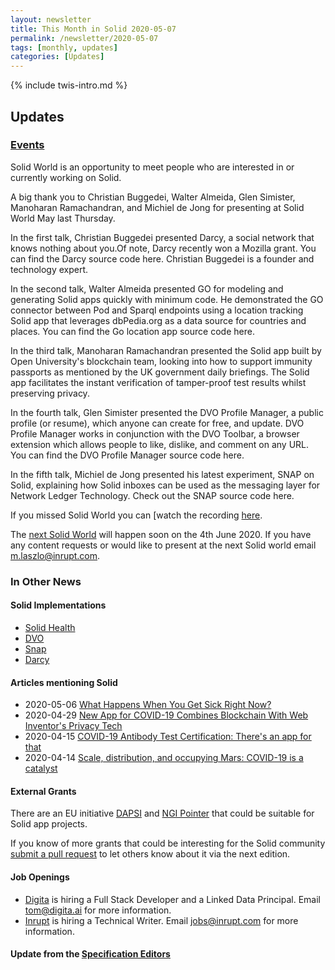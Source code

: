 ```yaml
---
layout: newsletter
title: This Month in Solid 2020-05-07
permalink: /newsletter/2020-05-07
tags: [monthly, updates]
categories: [Updates]
---
```

{% include twis-intro.md %}

## Updates

### [Events](https://solidproject.org/events)

Solid World is an opportunity to meet people who are interested in or currently working on Solid.

A big thank you to Christian Buggedei, Walter Almeida, Glen Simister, Manoharan Ramachandran, and Michiel de Jong for presenting at Solid World May last Thursday.

In the first talk, Christian Buggedei presented Darcy, a social network that knows nothing about you.Of note, Darcy recently won a Mozilla grant. You can find the Darcy source code here. Christian Buggedei is a founder and technology expert.

In the second talk, Walter Almeida presented GO for modeling and generating Solid apps quickly with minimum code. He demonstrated the GO connector between Pod and Sparql endpoints using a location tracking Solid app that leverages dbPedia.org as a data source for countries and places. You can find the Go location app source code here.

In the third talk, Manoharan Ramachandran presented the Solid app built by Open University's blockchain team, looking into how to support immunity passports as mentioned by the UK government daily briefings. The Solid app facilitates the instant verification of tamper-proof test results whilst preserving privacy.

In the fourth talk, Glen Simister presented the DVO Profile Manager, a public profile (or resume), which anyone can create for free, and update. DVO Profile Manager works in conjunction with the DVO Toolbar, a browser extension which allows people to like, dislike, and comment on any URL. You can find the DVO Profile Manager source code here.

In the fifth talk, Michiel de Jong presented his latest experiment, SNAP on Solid, explaining how Solid inboxes can be used as the messaging layer for Network Ledger Technology. Check out the SNAP source code here.

If you missed Solid World you can [watch the recording [here]().

The [next Solid World](https://www.eventbrite.com/e/solid-world-june-tickets-104631158612) will happen soon on the 4th June  2020. If you have any content requests or would like to present at the next Solid world email m.laszlo@inrupt.com.

### In Other News

#### Solid Implementations

* [Solid Health](https://github.com/jasonpaulos/solid-health)
* [DVO](https://dvo1.github.io/profile/index.html)
* [Snap](https://michiels-nlt-kit.herokuapp.com)
* [Darcy](https://ibex.darcy.is/feed)

#### Articles mentioning Solid

* 2020-05-06 [What Happens When You Get Sick Right Now?](https://hackernoon.com/what-happens-when-you-get-sick-right-now-mh12x3y82)
* 2020-04-29 [New App for COVID-19 Combines Blockchain With Web Inventor's Privacy Tech](https://cointelegraph.com/news/new-app-for-covid-19-combines-blockchain-with-web-inventors-privacy-tech)
* 2020-04-15 [COVID-19 Antibody Test Certification: There's an app for that](https://arxiv.org/abs/2004.07376)
* 2020-04-14 [Scale, distribution, and occupying Mars: COVID-19 is a catalyst](https://www.zdnet.com/article/scale-distribution-and-occupying-mars-covid-19-is-a-catalyst/)

#### External Grants

There are an EU initiative [DAPSI](https://dapsi.ngi.eu/) and [NGI Pointer](https://www.ngi.eu/ngi-projects/ngi-pointer/) that could be suitable for Solid app projects.

If you know of more grants that could be interesting for the Solid community [submit a pull request](https://github.com/solid/solidproject.org/blob/staging/_posts/newsletter/next.md) to let others know about it via the next edition.

#### Job Openings

* [Digita](https://www.digita.ai/careers) is hiring a Full Stack Developer and a Linked Data Principal. Email tom@digita.ai for more information.
* [Inrupt](https://inrupt.com/careers) is hiring a Technical Writer. Email jobs@inrupt.com for more information.

#### Update from the [Specification Editors](https://github.com/solid/process/blob/master/editors.md) 
